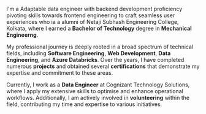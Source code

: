 I'm a Adaptable data engineer with backend development proficiency pivoting skills towards frontend engineering to craft seamless user experiences who ia a alumni of Netaji Subhash Engineering College, Kolkata, where I earned a **Bachelor of Technology** degree in **Mechanical Engineerng**.

My professional journey is deeply rooted in a broad spectrum of technical fields, including **Software Engineering**, **Web Development**, **Data Engineering**, and **Azure Databricks**. Over the years, I have completed numerous **projects** and obtained several **certifications** that demonstrate my expertise and commitment to these areas.

Currently, I work as a **Data Engineer** at Cognizant Technology Solutions, where I apply my extensive skills to optimise and enhance operational workflows. Additionally, I am actively involved in **volunteering** within the field, contributing my time and expertise to various initiatives.
